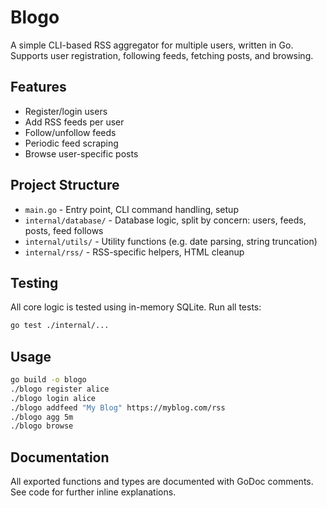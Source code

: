 # Blogo

A simple CLI-based RSS aggregator for multiple users, written in Go.  
Supports user registration, following feeds, fetching posts, and browsing.

## Features

- Register/login users
- Add RSS feeds per user
- Follow/unfollow feeds
- Periodic feed scraping
- Browse user-specific posts

## Project Structure

- `main.go` - Entry point, CLI command handling, setup
- `internal/database/` - Database logic, split by concern: users, feeds, posts, feed follows
- `internal/utils/` - Utility functions (e.g. date parsing, string truncation)
- `internal/rss/` - RSS-specific helpers, HTML cleanup

## Testing

All core logic is tested using in-memory SQLite. Run all tests:

```sh
go test ./internal/...
```

## Usage

```sh
go build -o blogo
./blogo register alice
./blogo login alice
./blogo addfeed "My Blog" https://myblog.com/rss
./blogo agg 5m
./blogo browse
```

## Documentation

All exported functions and types are documented with GoDoc comments.  
See code for further inline explanations.

